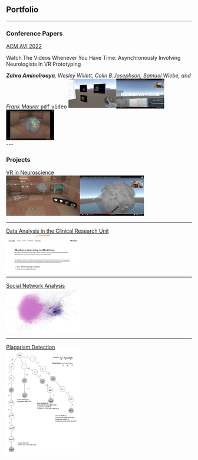 
## Portfolio

---
### Conference Papers
  <div style="float:left">
    <div style="display:inline">
            <u>ACM AVI 2022</u>
            <p>Watch The Videos Whenever You Have Time: Asynchronously Involving Neurologists In VR Prototyping</p>
            <i><b>Zahra Aminolroaya</b>, Wesley Willett, Colin B.Josephson, Samuel Wiebe, and Frank Maurer</i>
            <kbd>pdf</kbd>
            <kbd>video</kbd>
    </div>
  <div style="display:inline">
    <img src="images/1.png" width=130 height=80/><img src="images/2.png" width=130/><img src="images/3.png"  width=130/>
  </div>
  </div>
<br>
<br>
---

### Projects
[VR in Neuroscience](/sample_page)
<br>
<img src="images/EPES1.PNG" width=200/><img src="images/EPES2.png" width=174/>

---
[Data Analysis in the Clinical Research Unit](/pdf/sample_presentation.pdf)
<br>
<img src="images/CRU1.png" width=200/>

---
[Social Network Analysis](/pdf/sample_presentation.pdf)
<br>
<img src="images/SNA.png" width=200/>

---
[Plagarism Detection](/pdf/sample_presentation.pdf)
<br>
<img src="images/plag.png" width=200/>


